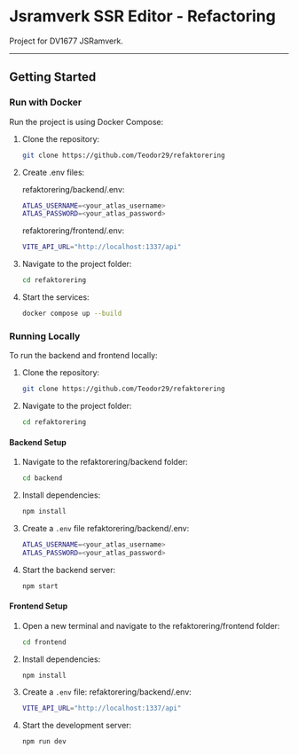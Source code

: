 # Jsramverk SSR Editor - Refactoring

Project for DV1677 JSRamverk.

---

## Getting Started

### Run with Docker

Run the project is using Docker Compose:

1. Clone the repository:

    ```bash
    git clone https://github.com/Teodor29/refaktorering
    ```

2. Create .env files:

    refaktorering/backend/.env:

    ```bash
    ATLAS_USERNAME=<your_atlas_username>
    ATLAS_PASSWORD=<your_atlas_password>
    ```

    refaktorering/frontend/.env:

    ```bash
    VITE_API_URL="http://localhost:1337/api"
    ```

3. Navigate to the project folder:

    ```bash
    cd refaktorering
    ```

4. Start the services:
    ```bash
    docker compose up --build
    ```

### Running Locally

To run the backend and frontend locally:

1. Clone the repository:

    ```bash
    git clone https://github.com/Teodor29/refaktorering
    ```

2. Navigate to the project folder:
    ```bash
    cd refaktorering
    ```

#### Backend Setup

1. Navigate to the refaktorering/backend folder:

    ```bash
    cd backend
    ```

2. Install dependencies:

    ```bash
    npm install
    ```

3. Create a `.env` file
   refaktorering/backend/.env:

    ```bash
    ATLAS_USERNAME=<your_atlas_username>
    ATLAS_PASSWORD=<your_atlas_password>
    ```

4. Start the backend server:
    ```bash
    npm start
    ```

#### Frontend Setup

1. Open a new terminal and navigate to the refaktorering/frontend folder:

    ```bash
    cd frontend
    ```

2. Install dependencies:

    ```bash
    npm install
    ```

3. Create a `.env` file:
    refaktorering/backend/.env:

    ```bash
    VITE_API_URL="http://localhost:1337/api"
    ```

4. Start the development server:
    ```bash
    npm run dev
    ```

